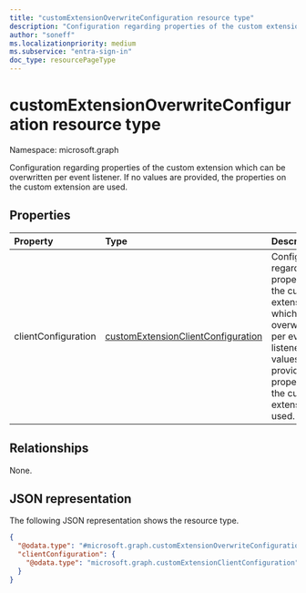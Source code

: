 ```yaml
---
title: "customExtensionOverwriteConfiguration resource type"
description: "Configuration regarding properties of the custom extension which can be overwritten per event listener. If no values are provided, the properties on the custom extension are used."
author: "soneff"
ms.localizationpriority: medium
ms.subservice: "entra-sign-in"
doc_type: resourcePageType
---
```


# customExtensionOverwriteConfiguration resource type

Namespace: microsoft.graph

Configuration regarding properties of the custom extension which can be overwritten per event listener. If no values are provided, the properties on the custom extension are used.

## Properties
|Property|Type|Description|
|:---|:---|:---|
|clientConfiguration|[customExtensionClientConfiguration](../resources/customextensionclientconfiguration.md)|Configuration regarding properties of the custom extension which can be overwritten per event listener. If no values are provided, the properties on the custom extension are used.|

## Relationships
None.

## JSON representation
The following JSON representation shows the resource type.
<!-- {
  "blockType": "resource",
  "@odata.type": "microsoft.graph.customExtensionOverwriteConfiguration"
}
-->
``` json
{
  "@odata.type": "#microsoft.graph.customExtensionOverwriteConfiguration",
  "clientConfiguration": {
    "@odata.type": "microsoft.graph.customExtensionClientConfiguration"
  }
}
```

